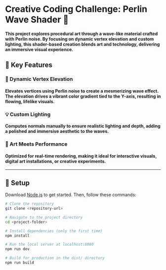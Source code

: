 # Creative Coding Challenge: Perlin Wave Shader 🌊

#### This project explores procedural art through a wave-like material crafted with Perlin noise. By focusing on dynamic vertex elevation and custom lighting, this shader-based creation blends art and technology, delivering an immersive visual experience. 

## 🌟 Key Features

### 🌊 Dynamic Vertex Elevation
#### Elevates vertices using Perlin noise to create a mesmerizing wave effect. The elevation drives a vibrant color gradient tied to the Y-axis, resulting in flowing, lifelike visuals.

### 💡 Custom Lighting
#### Computes normals manually to ensure realistic lighting and depth, adding a polished and immersive aesthetic to the waves.

### 🎨 Art Meets Performance
#### Optimized for real-time rendering, making it ideal for interactive visuals, digital art installations, or creative experiments.

---

## 🚀 Setup

Download [Node.js](https://nodejs.org/en/download/) to get started. Then, follow these commands:

```bash
# Clone the repository
git clone <repository-url>

# Navigate to the project directory
cd <project-folder>

# Install dependencies (only the first time)
npm install

# Run the local server at localhost:8080
npm run dev

# Build for production in the dist/ directory
npm run build

